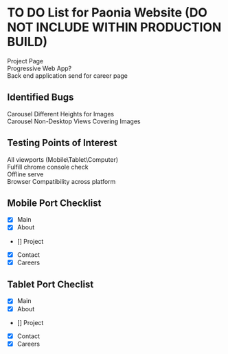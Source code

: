 # TO DO List for Paonia Website (DO NOT INCLUDE WITHIN PRODUCTION BUILD)
Project Page\
Progressive Web App?\
Back end application send for career page

## Identified Bugs
Carousel Different Heights for Images\
Carousel Non-Desktop Views Covering Images

## Testing Points of Interest
All viewports (Mobile\Tablet\Computer)\
Fulfill chrome console check\
Offline serve\
Browser Compatibility across platform

## Mobile Port Checklist
- [x] Main 
- [x] About 
- [] Project 
- [x] Contact 
- [x] Careers 

## Tablet Port Checlist
- [x] Main 
- [x] About 
- [] Project 
- [x] Contact 
- [x] Careers 